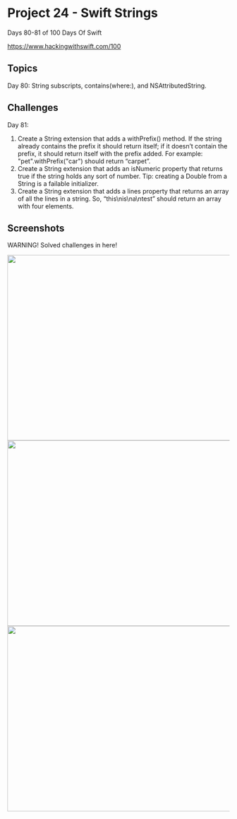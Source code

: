 # Project 24 - Swift Strings

Days 80-81 of 100 Days Of Swift

https://www.hackingwithswift.com/100

## Topics

Day 80: String subscripts, contains(where:), and NSAttributedString.

## Challenges

Day 81:

1. Create a String extension that adds a withPrefix() method. If the string already contains the prefix it should return itself; if it doesn’t contain the prefix, it should return itself with the prefix added. For example: "pet".withPrefix("car") should return “carpet”.
2. Create a String extension that adds an isNumeric property that returns true if the string holds any sort of number. Tip: creating a Double from a String is a failable initializer.
3. Create a String extension that adds a lines property that returns an array of all the lines in a string. So, “this\nis\na\ntest” should return an array with four elements.

## Screenshots

WARNING! Solved challenges in here!

<img src="https://github.com/vogtmano/Project-24/assets/92689831/36103698-9739-40fa-a762-765b3f15ac19" width=1300 height=420>

<img src="https://github.com/vogtmano/Project-24/assets/92689831/2c16a72f-f84d-45f2-ab0d-bde62f41a9bf" width=1300 height=420>

<img src="https://github.com/vogtmano/Project-24/assets/92689831/6427521c-73df-46c1-bfd8-299cbb66dfc5" width=1300 height=420>

